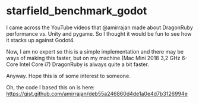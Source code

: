 # starfield_benchmark_godot

I came across the YouTube videos that @amirrajan made about DragonRuby performance vs. Unity and pygame. 
So I thought it would be fun to see how it stacks up against Godot4. 

Now, I am no expert so this is a simple implementation and there may be ways of making this faster, but on my machine 
(Mac Mini 2018 3,2 GHz 6-Core Intel Core i7) DragonRuby is always quite a bit faster.

Anyway. Hope this is of some interest to someone.

Oh, the code I based this on is here: https://gist.github.com/amirrajan/deb55a246860d4de1a0e4d7b3126994e
